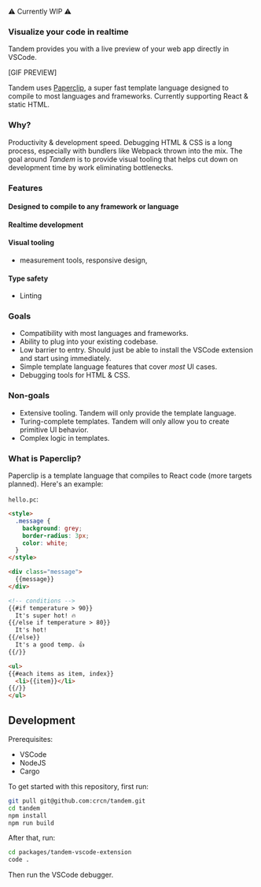 ⚠️ Currently WIP ⚠️

### Visualize your code in realtime

Tandem provides you with a live preview of your web app directly in VSCode. 

[GIF PREVIEW]

<!-- All of your web component development & debugging in one spot. -->

Tandem uses [Paperclip](packages/paperclip), a super fast template language designed to compile to most languages and frameworks. Currently supporting React & static HTML.


### Why?

Productivity & development speed. Debugging HTML & CSS is a long process, especially with bundlers like Webpack thrown into the mix. The goal around _Tandem_ is to provide visual tooling that helps cut down on development time by work eliminating bottlenecks. 

### Features

#### Designed to compile to any framework or language

#### Realtime development

#### Visual tooling

- measurement tools, responsive design, 

#### Type safety

- Linting


### Goals

- Compatibility with most languages and frameworks.
- Ability to plug into your existing codebase.
- Low barrier to entry. Should just be able to install the VSCode extension and start using immediately.
- Simple template language features that cover _most_ UI cases. 
- Debugging tools for HTML & CSS.

### Non-goals

- Extensive tooling. Tandem will only provide the template language. 
- Turing-complete templates. Tandem will only allow you to create primitive UI behavior. 
- Complex logic in templates. 

### What is Paperclip?

Paperclip is a template language that compiles to React code (more targets planned). Here's an example:


`hello.pc`:

```html
<style>
  .message {
    background: grey;
    border-radius: 3px;
    color: white;
  }
</style>

<div class="message">
  {{message}}
</div>

<!-- conditions -->
{{#if temperature > 90}}
  It's super hot! 🔥
{{/else if temperature > 80}}
  It's hot! 
{{/else}}
  It's a good temp. 👍
{{/}}

<ul>
{{#each items as item, index}}
  <li>{{item}}</li>
{{/}}
</ul>
```

## Development  

Prerequisites:

- VSCode
- NodeJS
- Cargo

To get started with this repository, first run:

```bash
git pull git@github.com:crcn/tandem.git
cd tandem
npm install
npm run build
```

After that, run:

```bash
cd packages/tandem-vscode-extension
code .
```

Then run the VSCode debugger. 
